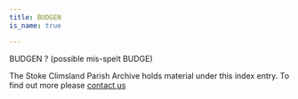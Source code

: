 ```yaml
---
title: BUDGEN
is_name: true

---
```


BUDGEN ? (possible mis-spelt BUDGE)


The Stoke Climsland Parish Archive holds material under this index entry. To find out more please [contact us](/contact/)
